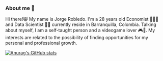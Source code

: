 ### About me 👋

Hi there!😸 My name is Jorge Robledo. I'm a 28 years old Economist 👨‍💼💼 and Data Scientist 👨‍💻 currently reside in Barranquilla, Colombia.
Talking about myself, I am a self-taught person and a videogame lover 🎮👾. My interests are related to the possibility of finding opportunities for my personal and professional growth.

[![Anurag's GitHub stats](https://github-readme-stats.vercel.app/api?username=jorge-robledo11)](https://github.com/jorge-robledo11/github-readme-stats)


<!--
**jorge-robledo11/jorge-robledo11** is a ✨ _special_ ✨ repository because its `README.md` (this file) appears on your GitHub profile.

Here are some ideas to get you started:

- 🔭 I’m currently working on ...
- 🌱 I’m currently learning ...
- 👯 I’m looking to collaborate on ...
- 🤔 I’m looking for help with ...
- 💬 Ask me about ...
- 📫 How to reach me: ...
- 😄 Pronouns: ...
- ⚡ Fun fact: ...
-->
